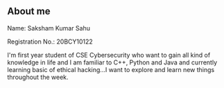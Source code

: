 ## About me

Name: Saksham Kumar Sahu

Registration No.: 20BCY10122

I'm first year student of CSE Cybersecurity who want to gain all kind of knowledge in life
and I am familiar to C++, Python and Java and currently learning basic of ethical hacking...I want to explore and learn new things throughout the week.
